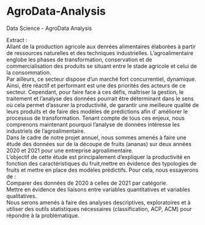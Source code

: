 # AgroData-Analysis  
Data Science - AgroData Analysis  

Extract :   
Allant de la production agricole aux denrées alimentaires élaborées à partir de ressources naturelles et des
techniques industrielles. L’agroalimentaire englobe les phases de transformation, conservation et de
commercialisation des produits se situant entre le stade agricole et celui de la consommation.  
Par ailleurs, ce secteur dispose d’un marché fort concurrentiel, dynamique. Ainsi, être réactif et performant est
une des priorités des acteurs de ce secteur. Cependant, pour faire face à ces défis, maîtriser la gestion, le
traitement et l’analyse des données pourrait être déterminant dans le sens où cela permet d’assurer la
productivité, de garantir une meilleure qualité de leurs produits et de faire des modèles de prédictions afin d’
améliorer le processus de transformation. Tenant compte de tous ces enjeux, nous comprenons maintenant
pourquoi l’analyse de données intéresse les industriels de l’agroalimentaire.  
Dans le cadre de notre projet annuel, nous sommes amenés à faire une étude des données sur de la découpe
de fruits (ananas) sur deux années 2020 et 2021 pour une entreprise agroalimentaire.  
L’objectif de cette étude est principalement d’expliquer la productivité en fonction des caractéristiques du
fruit,mettre en évidence des typologies de fruits et mettre en place des modèles prédictifs. Pour cela, nous
essayerons de :  
Comparer des données de 2020 à celles de 2021 par catégorie.  
Mettre en évidence des liaisons entre variables quantitatives et variables qualitatives.  
Nous serons amenés à faire des analyses descriptives, exploratoires et à utiliser des outils statistiques
nécessaires (classification, ACP, ACM) pour répondre à la problématique.
